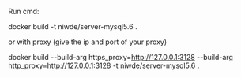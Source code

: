 Run cmd:

docker build -t niwde/server-mysql5.6 . 

or with proxy (give the ip and port of your proxy) 

docker build --build-arg https_proxy=http://127.0.0.1:3128 --build-arg http_proxy=http://127.0.0.1:3128 -t niwde/server-mysql5.6 .
